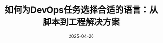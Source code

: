 ---  
title: "如何为DevOps任务选择合适的语言：从脚本到工程解决方案"  
date: 2025-04-26  
source_url: "https://tatarstan2025.mergeconf.ru/speakers/development/devops/nemirovsky"
---
